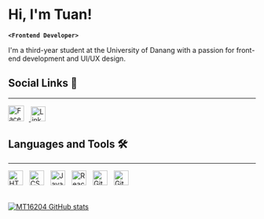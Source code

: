 # Hi, I'm Tuan!

**`<Frontend Developer>`**

I'm a third-year student at the University of Danang with a passion for front-end development and UI/UX design.<br>

## Social Links 🔗
---
   <p align="left">
   <a href="[https://www.facebook.com/](https://www.facebook.com/profile.php?id=100041776819654)">
      <img src="https://www.svgrepo.com/download/448224/facebook.svg" width="32" alt="Facebook" style="margin-right: 10px;"/>
   </a> 
   <a href="https://www.linkedin.com/in/ph%E1%BA%A1m-minh-tu%E1%BA%A5n-526557282">
      <img src="https://www.svgrepo.com/download/343567/linkedin-network-communication-connection-internet-online.svg" width="30" alt="Linkedin"/>
   </a>
</p>

## Languages and Tools 🛠️ 
---
<img align="left" alt="HTML" width="30px" style="padding-right:10px;" src="https://cdn.jsdelivr.net/gh/devicons/devicon/icons/html5/html5-plain.svg" />
<img align="left" alt="CSS" width="30px" style="padding-right:10px;" src="https://cdn.jsdelivr.net/gh/devicons/devicon/icons/css3/css3-plain.svg" />
<img align="left" alt="JavaScript" width="30px" style="padding-right:10px;" src="https://cdn.jsdelivr.net/gh/devicons/devicon/icons/javascript/javascript-plain.svg" />
<img align="left" alt="React" width="30px" style="padding-right:10px;" src="https://cdn.jsdelivr.net/gh/devicons/devicon/icons/react/react-original.svg" />
<img align="left" alt="Git" width="30px" style="padding-right:10px;" src="https://cdn.jsdelivr.net/gh/devicons/devicon/icons/git/git-original.svg" />
<img align="left" alt="GitHub" width="30px" style="padding-right:10px;" src="https://cdn.jsdelivr.net/gh/devicons/devicon/icons/github/github-original.svg"/>
<br>
  <br>
    <br>

<!-- Github Stats -->
[![MT16204 GitHub stats](https://github-readme-stats.vercel.app/api?username=MT16204&show_icons=true&theme=tokyonight)](https://github.com/anuraghazra/github-readme-stats)
